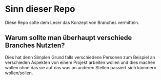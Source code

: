 # Sinn dieser Repo

Diese Repo solte dem Leser das Konzept von Branches vermitteln.

## Warum sollte man überhaupt verschiede Branches Nutzten?

Dies hat denn Simplen Grund falls verschiedene Personen zum Beispiel an verschieden Aspekten von einem Projekt arbeiten wollen und dies machen wollen ohne das sie auf das was an anderen Stellen passiert sich kümmern wollen/sollen. 
